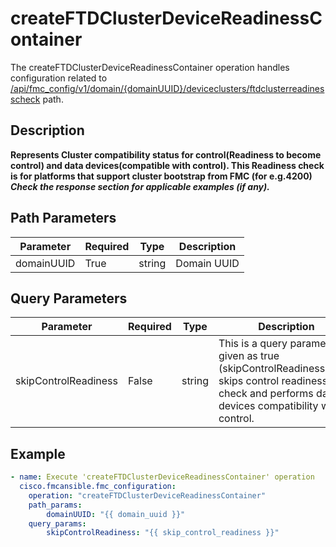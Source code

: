 # createFTDClusterDeviceReadinessContainer

The createFTDClusterDeviceReadinessContainer operation handles configuration related to [/api/fmc_config/v1/domain/{domainUUID}/deviceclusters/ftdclusterreadinesscheck](/paths//api/fmc_config/v1/domain/{domain_uuid}/deviceclusters/ftdclusterreadinesscheck.md) path.&nbsp;
## Description
**Represents Cluster compatibility status for control(Readiness to become control) and data devices(compatible with control). This Readiness check is for platforms that support cluster bootstrap from FMC (for e.g.4200) _Check the response section for applicable examples (if any)._**

## Path Parameters
| Parameter | Required | Type | Description |
| --------- | -------- | ---- | ----------- |
| domainUUID | True | string | Domain UUID |

## Query Parameters
| Parameter | Required | Type | Description |
| --------- | -------- | ---- | ----------- |
| skipControlReadiness | False | string | This is a query parameter, if given as true (skipControlReadiness=true) skips control readiness check and performs data devices compatibility with control.  |

## Example
```yaml
- name: Execute 'createFTDClusterDeviceReadinessContainer' operation
  cisco.fmcansible.fmc_configuration:
    operation: "createFTDClusterDeviceReadinessContainer"
    path_params:
        domainUUID: "{{ domain_uuid }}"
    query_params:
        skipControlReadiness: "{{ skip_control_readiness }}"

```
